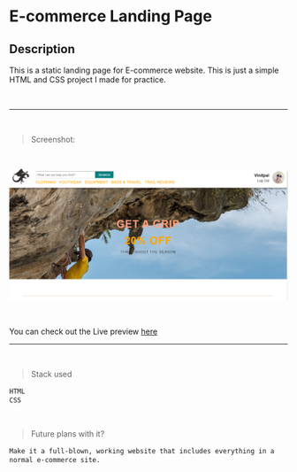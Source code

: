 # E-commerce Landing Page

## Description

This is a static landing page for E-commerce website. This is just a simple HTML and CSS project I made for practice.

<br>

---

<br>

> Screenshot:

<br>

![site preview](./preview.png)

<br>

You can check out the Live preview [here](https://vinitpal.github.io/E-commerce-landing-page/)

---

<br>

> Stack used

    HTML
    CSS

<br>

> Future plans with it?

    Make it a full-blown, working website that includes everything in a normal e-commerce site.
